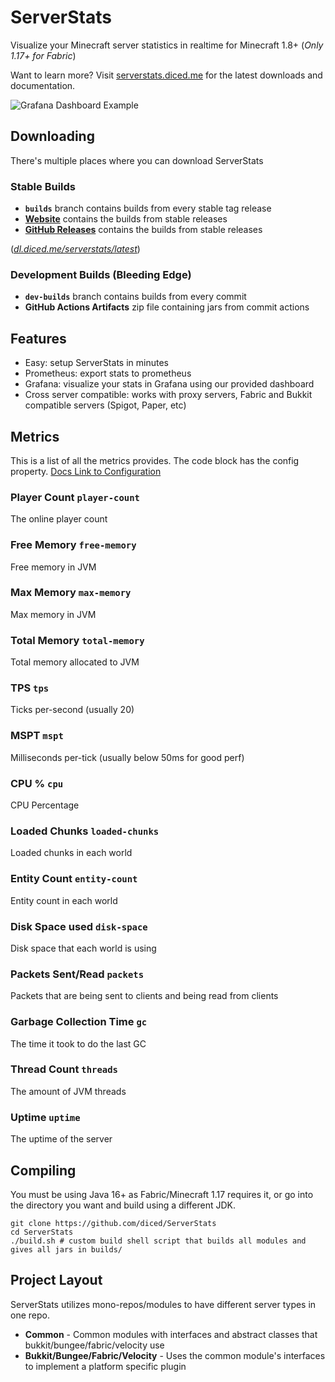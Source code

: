 # ServerStats
Visualize your Minecraft server statistics in realtime for Minecraft 1.8+ (*Only 1.17+ for Fabric*)

Want to learn more? Visit [serverstats.diced.me](https://serverstats.diced.me) for the latest downloads and documentation.

![Grafana Dashboard Example](https://raw.githubusercontent.com/diced/serverstats/trunk/example-grafana-dashboard.png)

## Downloading
There's multiple places where you can download ServerStats

### Stable Builds
* **`builds`** branch contains builds from every stable tag release
* **[Website](https://serverstats.diced.me/download)** contains the builds from stable releases
* **[GitHub Releases](https://github.com/diced/ServerStats/releases)** contains the builds from stable releases

(*[dl.diced.me/serverstats/latest](https://dl.diced.me/serverstats/latest)*)

### Development Builds (Bleeding Edge)
* **`dev-builds`** branch contains builds from every commit
* **GitHub Actions Artifacts** zip file containing jars from commit actions

## Features
* Easy: setup ServerStats in minutes
* Prometheus: export stats to prometheus
* Grafana: visualize your stats in Grafana using our provided dashboard
* Cross server compatible: works with proxy servers, Fabric and Bukkit compatible servers (Spigot, Paper, etc)

## Metrics
This is a list of all the metrics provides. The code block has the config property.
[Docs Link to Configuration](https://serverstats.diced.me/docs/config#pushable)
### Player Count `player-count`
The online player count
### Free Memory `free-memory`
Free memory in JVM
### Max Memory  `max-memory`
Max memory in JVM
### Total Memory `total-memory`
Total memory allocated to JVM
### TPS `tps`
Ticks per-second (usually 20)
### MSPT `mspt`
Milliseconds per-tick (usually below 50ms for good perf)
### CPU % `cpu`
CPU Percentage
### Loaded Chunks `loaded-chunks`
Loaded chunks in each world
### Entity Count `entity-count`
Entity count in each world
### Disk Space used `disk-space`
Disk space that each world is using
### Packets Sent/Read `packets`
Packets that are being sent to clients and being read from clients
### Garbage Collection Time `gc`
The time it took to do the last GC
### Thread Count `threads`
The amount of JVM threads
### Uptime `uptime`
The uptime of the server

## Compiling
You must be using Java 16+ as Fabric/Minecraft 1.17 requires it, or go into the directory you want and build using a different JDK.
```shell
git clone https://github.com/diced/ServerStats
cd ServerStats
./build.sh # custom build shell script that builds all modules and gives all jars in builds/
```

## Project Layout
ServerStats utilizes mono-repos/modules to have different server types in one repo.

* **Common** - Common modules with interfaces and abstract classes that bukkit/bungee/fabric/velocity use
* **Bukkit/Bungee/Fabric/Velocity** - Uses the common module's interfaces to implement a platform specific plugin
